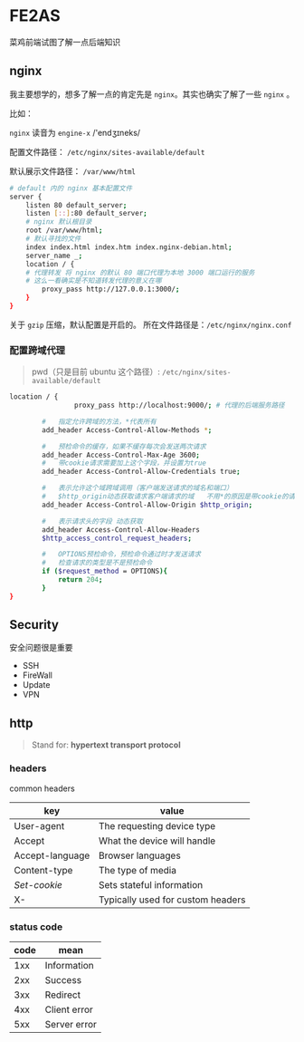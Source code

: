 # FE2AS

菜鸡前端试图了解一点后端知识

## nginx

我主要想学的，想多了解一点的肯定先是 `nginx`。其实也确实了解了一些 `nginx` 。

比如：

`nginx` 读音为 `engine-x` /'endʒɪneks/

配置文件路径：
`/etc/nginx/sites-available/default`

默认展示文件路径：
`/var/www/html`

```bash
# default 内的 nginx 基本配置文件
server {
	listen 80 default_server;
	listen [::]:80 default_server;
	# nginx 默认根目录
	root /var/www/html;
	# 默认寻找的文件
	index index.html index.htm index.nginx-debian.html;
	server_name _;
	location / {
    # 代理转发 将 nginx 的默认 80 端口代理为本地 3000 端口运行的服务
    # 这么一看确实是不知道转发代理的意义在哪
		proxy_pass http://127.0.0.1:3000/;
	}
}
```

关于 `gzip` 压缩，默认配置是开启的。
所在文件路径是：`/etc/nginx/nginx.conf`

### 配置跨域代理

> pwd（只是目前 ubuntu 这个路径）: `/etc/nginx/sites-available/default`

```sh
location / {
				proxy_pass http://localhost:9000/; # 代理的后端服务路径

        #   指定允许跨域的方法，*代表所有
        add_header Access-Control-Allow-Methods *;

        #   预检命令的缓存，如果不缓存每次会发送两次请求
        add_header Access-Control-Max-Age 3600;
        #   带cookie请求需要加上这个字段，并设置为true
        add_header Access-Control-Allow-Credentials true;

        #   表示允许这个域跨域调用（客户端发送请求的域名和端口）
        #   $http_origin动态获取请求客户端请求的域   不用*的原因是带cookie的请求不支持*号
        add_header Access-Control-Allow-Origin $http_origin;

        #   表示请求头的字段 动态获取
        add_header Access-Control-Allow-Headers
        $http_access_control_request_headers;

        #   OPTIONS预检命令，预检命令通过时才发送请求
        #   检查请求的类型是不是预检命令
        if ($request_method = OPTIONS){
            return 204;
        }
}
```

## Security

安全问题很是重要

-   SSH
-   FireWall
-   Update
-   VPN

## http

> Stand for: **hypertext transport protocol**

### headers

common headers

| key             | value                             |
| --------------- | --------------------------------- |
| User-agent      | The requesting device type        |
| Accept          | What the device will handle       |
| Accept-language | Browser languages                 |
| Content-type    | The type of media                 |
| _Set-cookie_    | Sets stateful information         |
| X-              | Typically used for custom headers |

### status code

| code | mean         |
| ---- | ------------ |
| 1xx  | Information  |
| 2xx  | Success      |
| 3xx  | Redirect     |
| 4xx  | Client error |
| 5xx  | Server error |
